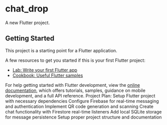 # chat_drop

A new Flutter project.

## Getting Started

This project is a starting point for a Flutter application.

A few resources to get you started if this is your first Flutter project:

- [Lab: Write your first Flutter app](https://docs.flutter.dev/get-started/codelab)
- [Cookbook: Useful Flutter samples](https://docs.flutter.dev/cookbook)

For help getting started with Flutter development, view the
[online documentation](https://docs.flutter.dev/), which offers tutorials,
samples, guidance on mobile development, and a full API reference.
Project Plan:
Setup Flutter project with necessary dependencies
Configure Firebase for real-time messaging and authentication
Implement QR code generation and scanning
Create chat functionality with Firestore real-time listeners
Add local SQLite storage for message persistence
Setup proper project structure and documentation
